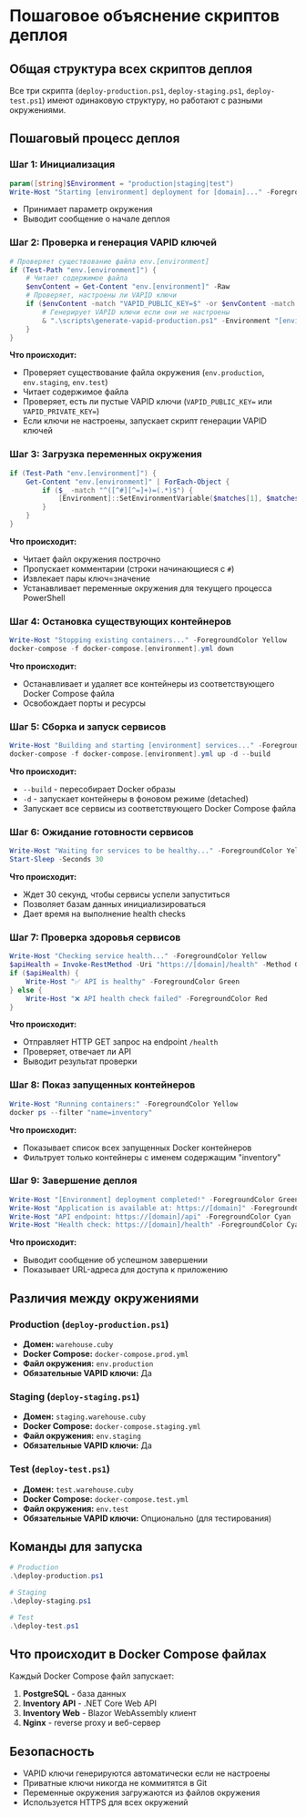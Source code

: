 # Пошаговое объяснение скриптов деплоя

## Общая структура всех скриптов деплоя

Все три скрипта (`deploy-production.ps1`, `deploy-staging.ps1`, `deploy-test.ps1`) имеют одинаковую структуру, но работают с разными окружениями.

## Пошаговый процесс деплоя

### Шаг 1: Инициализация
```powershell
param([string]$Environment = "production|staging|test")
Write-Host "Starting [environment] deployment for [domain]..." -ForegroundColor Green
```
- Принимает параметр окружения
- Выводит сообщение о начале деплоя

### Шаг 2: Проверка и генерация VAPID ключей
```powershell
# Проверяет существование файла env.[environment]
if (Test-Path "env.[environment]") {
    # Читает содержимое файла
    $envContent = Get-Content "env.[environment]" -Raw
    # Проверяет, настроены ли VAPID ключи
    if ($envContent -match "VAPID_PUBLIC_KEY=$" -or $envContent -match "VAPID_PRIVATE_KEY=$") {
        # Генерирует VAPID ключи если они не настроены
        & ".\scripts\generate-vapid-production.ps1" -Environment "[environment]"
    }
}
```

**Что происходит:**
- Проверяет существование файла окружения (`env.production`, `env.staging`, `env.test`)
- Читает содержимое файла
- Проверяет, есть ли пустые VAPID ключи (`VAPID_PUBLIC_KEY=` или `VAPID_PRIVATE_KEY=`)
- Если ключи не настроены, запускает скрипт генерации VAPID ключей

### Шаг 3: Загрузка переменных окружения
```powershell
if (Test-Path "env.[environment]") {
    Get-Content "env.[environment]" | ForEach-Object {
        if ($_ -match "^([^#][^=]+)=(.*)$") {
            [Environment]::SetEnvironmentVariable($matches[1], $matches[2], "Process")
        }
    }
}
```

**Что происходит:**
- Читает файл окружения построчно
- Пропускает комментарии (строки начинающиеся с `#`)
- Извлекает пары ключ=значение
- Устанавливает переменные окружения для текущего процесса PowerShell

### Шаг 4: Остановка существующих контейнеров
```powershell
Write-Host "Stopping existing containers..." -ForegroundColor Yellow
docker-compose -f docker-compose.[environment].yml down
```

**Что происходит:**
- Останавливает и удаляет все контейнеры из соответствующего Docker Compose файла
- Освобождает порты и ресурсы

### Шаг 5: Сборка и запуск сервисов
```powershell
Write-Host "Building and starting [environment] services..." -ForegroundColor Yellow
docker-compose -f docker-compose.[environment].yml up -d --build
```

**Что происходит:**
- `--build` - пересобирает Docker образы
- `-d` - запускает контейнеры в фоновом режиме (detached)
- Запускает все сервисы из соответствующего Docker Compose файла

### Шаг 6: Ожидание готовности сервисов
```powershell
Write-Host "Waiting for services to be healthy..." -ForegroundColor Yellow
Start-Sleep -Seconds 30
```

**Что происходит:**
- Ждет 30 секунд, чтобы сервисы успели запуститься
- Позволяет базам данных инициализироваться
- Дает время на выполнение health checks

### Шаг 7: Проверка здоровья сервисов
```powershell
Write-Host "Checking service health..." -ForegroundColor Yellow
$apiHealth = Invoke-RestMethod -Uri "https://[domain]/health" -Method Get -ErrorAction SilentlyContinue
if ($apiHealth) {
    Write-Host "✅ API is healthy" -ForegroundColor Green
} else {
    Write-Host "❌ API health check failed" -ForegroundColor Red
}
```

**Что происходит:**
- Отправляет HTTP GET запрос на endpoint `/health`
- Проверяет, отвечает ли API
- Выводит результат проверки

### Шаг 8: Показ запущенных контейнеров
```powershell
Write-Host "Running containers:" -ForegroundColor Yellow
docker ps --filter "name=inventory"
```

**Что происходит:**
- Показывает список всех запущенных Docker контейнеров
- Фильтрует только контейнеры с именем содержащим "inventory"

### Шаг 9: Завершение деплоя
```powershell
Write-Host "[Environment] deployment completed!" -ForegroundColor Green
Write-Host "Application is available at: https://[domain]" -ForegroundColor Cyan
Write-Host "API endpoint: https://[domain]/api" -ForegroundColor Cyan
Write-Host "Health check: https://[domain]/health" -ForegroundColor Cyan
```

**Что происходит:**
- Выводит сообщение об успешном завершении
- Показывает URL-адреса для доступа к приложению

## Различия между окружениями

### Production (`deploy-production.ps1`)
- **Домен:** `warehouse.cuby`
- **Docker Compose:** `docker-compose.prod.yml`
- **Файл окружения:** `env.production`
- **Обязательные VAPID ключи:** Да

### Staging (`deploy-staging.ps1`)
- **Домен:** `staging.warehouse.cuby`
- **Docker Compose:** `docker-compose.staging.yml`
- **Файл окружения:** `env.staging`
- **Обязательные VAPID ключи:** Да

### Test (`deploy-test.ps1`)
- **Домен:** `test.warehouse.cuby`
- **Docker Compose:** `docker-compose.test.yml`
- **Файл окружения:** `env.test`
- **Обязательные VAPID ключи:** Опционально (для тестирования)

## Команды для запуска

```powershell
# Production
.\deploy-production.ps1

# Staging
.\deploy-staging.ps1

# Test
.\deploy-test.ps1
```

## Что происходит в Docker Compose файлах

Каждый Docker Compose файл запускает:
1. **PostgreSQL** - база данных
2. **Inventory API** - .NET Core Web API
3. **Inventory Web** - Blazor WebAssembly клиент
4. **Nginx** - reverse proxy и веб-сервер

## Безопасность

- VAPID ключи генерируются автоматически если не настроены
- Приватные ключи никогда не коммитятся в Git
- Переменные окружения загружаются из файлов окружения
- Используется HTTPS для всех окружений
